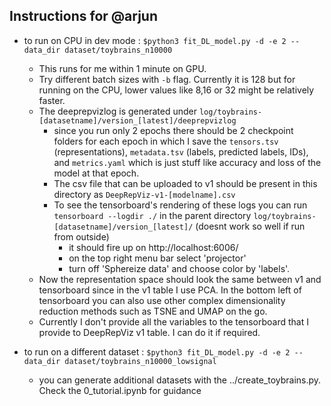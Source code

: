 ## Instructions for @arjun

- to run on CPU in dev mode     : `$python3 fit_DL_model.py -d -e 2 --data_dir dataset/toybrains_n10000`
    - This runs for me within 1 minute on GPU. 
    - Try different batch sizes with `-b` flag. Currently it is 128 but for running on the CPU, lower values like 8,16 or 32 might be relatively faster.
    - The deeprepvizlog is generated under `log/toybrains-[datasetname]/version_[latest]/deeprepvizlog`
        - since you run only 2 epochs there should be 2 checkpoint folders for each epoch in which I save the `tensors.tsv` (representations), `metadata.tsv` (labels, predicted labels, IDs), and `metrics.yaml` which is just stuff like accuracy and loss of the model at that epoch.
        - The csv file that can be uploaded to v1 should be present in this directory as `DeepRepViz-v1-[modelname].csv`
        - To see the tensorboard's rendering of these logs you can run `tensorboard --logdir ./` in the parent directory `log/toybrains-[datasetname]/version_[latest]/`
(doesnt work so well if run from outside)
            - it should fire up on http://localhost:6006/ 
            - on the top right menu bar select 'projector'
            - turn off 'Sphereize data' and choose color by 'labels'. 
    - Now the representation space should look the same between v1 and tensorboard since in the v1 table I use PCA. In the bottom left of tensorboard you can also use other complex dimensionality reduction methods such as TSNE and UMAP on the go.
    - Currently I don't provide all the variables to the tensorboard that I provide to DeepRepViz v1 table. I can do it if required.

- to run on a different dataset : `$python3 fit_DL_model.py -d -e 2 --data_dir dataset/toybrains_n10000_lowsignal`
    - you can generate additional datasets with the ../create_toybrains.py. Check the 0_tutorial.ipynb for guidance
    